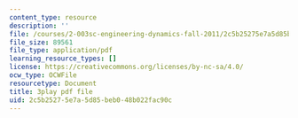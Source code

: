 ```yaml
---
content_type: resource
description: ''
file: /courses/2-003sc-engineering-dynamics-fall-2011/2c5b25275e7a5d85beb048b022fac90c_9CPA6WG6mRo.pdf
file_size: 89561
file_type: application/pdf
learning_resource_types: []
license: https://creativecommons.org/licenses/by-nc-sa/4.0/
ocw_type: OCWFile
resourcetype: Document
title: 3play pdf file
uid: 2c5b2527-5e7a-5d85-beb0-48b022fac90c
---
```

